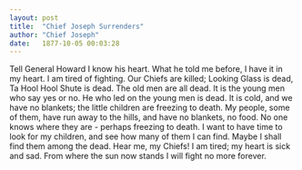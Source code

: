 ```yaml
---
layout: post
title:  "Chief Joseph Surrenders"
author: "Chief Joseph"
date:   1877-10-05 00:03:28
---
```


Tell General Howard I know his heart. What he told me before, I have it in my heart. I am tired of fighting. Our Chiefs are killed; Looking Glass is dead, Ta Hool Hool Shute is dead. The old men are all dead. It is the young men who say yes or no. He who led on the young men is dead. It is cold, and we have no blankets; the little children are freezing to death. My people, some of them, have run away to the hills, and have no blankets, no food. No one knows where they are - perhaps freezing to death. I want to have time to look for my children, and see how many of them I can find. Maybe I shall find them among the dead. Hear me, my Chiefs! I am tired; my heart is sick and sad. From where the sun now stands I will fight no more forever.
